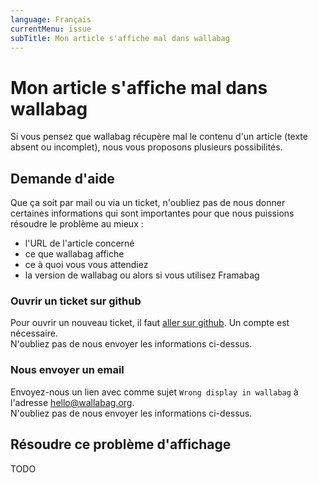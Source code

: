 ```yaml
---
language: Français
currentMenu: issue
subTitle: Mon article s'affiche mal dans wallabag
---
```


# Mon article s'affiche mal dans wallabag

Si vous pensez que wallabag récupère mal le contenu d'un article (texte absent ou incomplet), nous vous proposons plusieurs possibilités.

## Demande d'aide

Que ça soit par mail ou via un ticket, n'oubliez pas de nous donner certaines informations qui sont importantes pour que nous puissions résoudre le problème au mieux :

* l'URL de l'article concerné
* ce que wallabag affiche
* ce à quoi vous vous attendiez
* la version de wallabag ou alors si vous utilisez Framabag

### Ouvrir un ticket sur github

Pour ouvrir un nouveau ticket, il faut [aller sur github](https://github.com/wallabag/wallabag/issues/new). Un compte est nécessaire.  
N'oubliez pas de nous envoyer les informations ci-dessus.

### Nous envoyer un email

Envoyez-nous un lien avec comme sujet `Wrong display in wallabag` à l'adresse [hello@wallabag.org](mailto:hello@wallabag.org).  
N'oubliez pas de nous envoyer les informations ci-dessus.

## Résoudre ce problème d'affichage

TODO